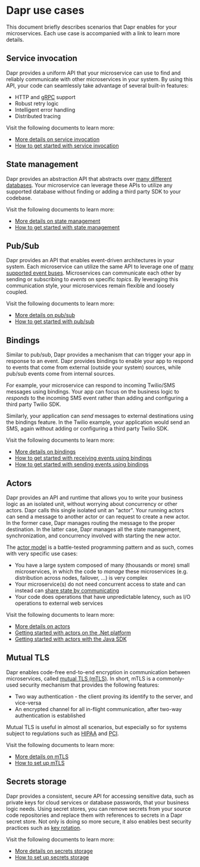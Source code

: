 # Dapr use cases

This document briefly describes scenarios that Dapr enables for your microservices. Each use case is accompanied with a link to learn more details.

## Service invocation

Dapr provides a uniform API that your microservice can use to find and reliably communicate with other microservices in your system. By using this API, your code can seamlessly take advantage of several built-in features:

- HTTP and [gRPC](https://grpc.io) support
- Robust retry logic
- Intelligent error handling
- Distributed tracing

Visit the following documents to learn more:

- [More details on service invocation](https://github.com/dapr/docs/blob/master/concepts/service-invocation/README.md)
- [How to get started with service invocation](https://github.com/dapr/docs/tree/master/howto/invoke-and-discover-services)


## State management

Dapr provides an abstraction API that abstracts over [many different databases](https://github.com/dapr/docs/blob/master/howto/setup-state-store/supported-state-stores.md). Your microservice can leverage these APIs to utilize any supported database without finding or adding a third party SDK to your codebase.

Visit the following documents to learn more:

- [More details on state management](https://github.com/dapr/docs/blob/master/concepts/state-management/README.md)
- [How to get started with state management](https://github.com/dapr/docs/tree/master/howto/setup-state-store)

## Pub/Sub

Dapr provides an API that enables event-driven architectures in your system. Each microservice can utilize the same API to leverage one of [many supported event buses](https://github.com/dapr/docs/tree/master/howto/setup-pub-sub-message-broker#reference). Microservices can communicate each other by sending or subscribing to _events_ on specific _topics_. By leveraging this communication style, your microservices remain flexible and loosely coupled.

Visit the following documents to learn more:

- [More details on pub/sub](https://github.com/dapr/docs/blob/master/concepts/publish-subscribe-messaging/README.md)
- [How to get started with pub/sub](https://github.com/dapr/docs/tree/master/howto/setup-pub-sub-message-broker)

## Bindings

Similar to pub/sub, Dapr provides a mechanism that can trigger your app in response to an event. Dapr provides bindings to enable your app to respond to events that come from external (outside your system) sources, while pub/sub events come from internal sources.

For example, your microservice can respond to incoming Twilio/SMS messages using bindings. Your app can focus on the business logic to _responds_ to the incoming SMS event rather than adding and configuring a third party Twilio SDK.

Similarly, your application can _send_ messages to external destinations using the bindings feature. In the Twilio example, your application would send an SMS, again without adding or configuring a third party Twilio SDK.

Visit the following documents to learn more:

- [More details on bindings](https://github.com/dapr/docs/tree/master/concepts/bindings)
- [How to get started with receiving events using bindings](https://github.com/dapr/docs/tree/master/howto/trigger-app-with-input-binding)
- [How to get started with sending events using bindings](https://github.com/dapr/docs/tree/master/howto/send-events-with-output-bindings)

## Actors

Dapr provides an API and runtime that allows you to write your business logic as an isolated unit, without worrying about concurrency or other actors. Dapr calls this single isolated unit an "actor". Your running actors can send a message to another actor or can request to create a new actor. In the former case, Dapr manages routing the message to the proper destination. In the latter case, Dapr manages all the state management, synchronization, and concurrency involved with starting the new actor.

The [actor model](https://en.wikipedia.org/wiki/Actor_model) is a battle-tested programming pattern and as such, comes with very specific use cases:

- You have a large system composed of many (thousands or more) small microservices, in which the code to _manage_ these microservices (e.g. distribution across nodes, failover, ...) is very complex
- Your microservice(s) do not need concurrent access to state and can instead can [share state by communicating](https://blog.golang.org/codelab-share)
- Your code does operations that have unpredictable latency, such as I/O operations to external web services

Visit the following documents to learn more:

- [More details on actors](https://github.com/dapr/docs/tree/master/concepts/actors)
- [Getting started with actors on the .Net platform](https://github.com/dapr/dotnet-sdk/blob/master/docs/get-started-dapr-actor.md)
- [Getting started with actors with the Java SDK](https://github.com/dapr/java-sdk)

## Mutual TLS

Dapr enables code-free end-to-end encryption in communication between microservices, called [mutual TLS (mTLS)](https://www.codeproject.com/articles/326574/an-introduction-to-mutual-ssl-authentication). In short, mTLS is a commonly-used security mechanism that provides the following features:

- Two way authentication - the client proving its identify to the server, and vice-versa
- An encrypted channel for all in-flight communication, after two-way authentication is established  

Mutual TLS is useful in almost all scenarios, but especially so for systems subject to regulations such as [HIPAA](https://en.wikipedia.org/wiki/Health_Insurance_Portability_and_Accountability_Act) and [PCI](https://en.wikipedia.org/wiki/Payment_Card_Industry_Data_Security_Standard).

Visit the following documents to learn more:

- [More details on mTLS](https://github.com/dapr/docs/blob/master/concepts/security/README.md)
- [How to set up mTLS](https://github.com/dapr/docs/tree/master/howto/configure-mtls)

## Secrets storage

Dapr provides a consistent, secure API for accessing sensitive data, such as private keys for cloud services or database passwords, that your business logic needs. Using secret stores, you can remove secrets from your source code repositories and replace them with references to secrets in a Dapr secret store. Not only is doing so more secure, it also enables best security practices such as [key rotation](https://docs.microsoft.com/en-us/azure/key-vault/key-vault-key-rotation-log-monitoring).

Visit the following documents to learn more:

- [More details on secrets storage](https://github.com/dapr/docs/tree/master/concepts/secrets)
- [How to set up secrets storage](https://github.com/dapr/docs/tree/master/howto/setup-secret-store)

